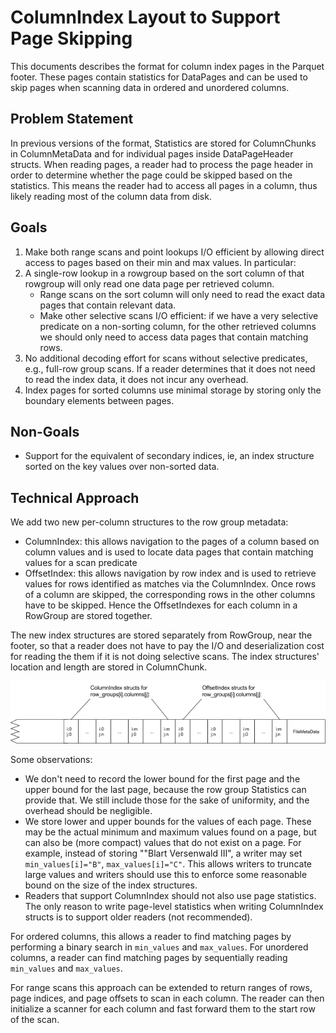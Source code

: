 <!--
  - Licensed to the Apache Software Foundation (ASF) under one
  - or more contributor license agreements.  See the NOTICE file
  - distributed with this work for additional information
  - regarding copyright ownership.  The ASF licenses this file
  - to you under the Apache License, Version 2.0 (the
  - "License"); you may not use this file except in compliance
  - with the License.  You may obtain a copy of the License at
  -
  -   http://www.apache.org/licenses/LICENSE-2.0
  -
  - Unless required by applicable law or agreed to in writing,
  - software distributed under the License is distributed on an
  - "AS IS" BASIS, WITHOUT WARRANTIES OR CONDITIONS OF ANY
  - KIND, either express or implied.  See the License for the
  - specific language governing permissions and limitations
  - under the License.
  -->

# ColumnIndex Layout to Support Page Skipping

This documents describes the format for column index pages in the Parquet
footer. These pages contain statistics for DataPages and can be used to skip
pages when scanning data in ordered and unordered columns.

## Problem Statement
In previous versions of the format, Statistics are stored for ColumnChunks in
ColumnMetaData and for individual pages inside DataPageHeader structs. When
reading pages, a reader had to process the page header in order to determine
whether the page could be skipped based on the statistics. This means the reader
had to access all pages in a column, thus likely reading most of the column
data from disk.

## Goals
1. Make both range scans and point lookups I/O efficient by allowing direct
   access to pages based on their min and max values. In particular:
2. A single-row lookup in a rowgroup based on the sort column of that rowgroup
   will only read one data page per retrieved column.
    * Range scans on the sort column will only need to read the exact data
      pages that contain relevant data.
    * Make other selective scans I/O efficient: if we have a very selective
      predicate on a non-sorting column, for the other retrieved columns we
      should only need to access data pages that contain matching rows.
3. No additional decoding effort for scans without selective predicates, e.g.,
   full-row group scans. If a reader determines that it does not need to read
   the index data, it does not incur any overhead.
4. Index pages for sorted columns use minimal storage by storing only the
   boundary elements between pages.

## Non-Goals
* Support for the equivalent of secondary indices, ie, an index structure
  sorted on the key values over non-sorted data.


## Technical Approach

We add two new per-column structures to the row group metadata:
* ColumnIndex: this allows navigation to the pages of a column based on column
  values and is used to locate data pages that contain matching values for a
  scan predicate
* OffsetIndex: this allows navigation by row index and is used to retrieve
  values for rows identified as matches via the ColumnIndex. Once rows of a
  column are skipped, the corresponding rows in the other columns have to be
  skipped. Hence the OffsetIndexes for each column in a RowGroup are stored
  together.

The new index structures are stored separately from RowGroup, near the footer,
so that a reader does not have to pay the I/O and deserialization cost for
reading the them if it is not doing selective scans. The index structures'
location and length are stored in ColumnChunk.

 ![Page Index Layout](doc/images/PageIndexLayout.png)

Some observations:
* We don't need to record the lower bound for the first page and the upper
  bound for the last page, because the row group Statistics can provide that.
  We still include those for the sake of uniformity, and the overhead should be
  negligible.
* We store lower and upper bounds for the values of each page. These may be the
  actual minimum and maximum values found on a page, but can also be (more
  compact) values that do not exist on a page. For example, instead of storing
  ""Blart Versenwald III", a writer may set `min_values[i]="B"`,
  `max_values[i]="C"`. This allows writers to truncate large values and writers
  should use this to enforce some reasonable bound on the size of the index
  structures.
* Readers that support ColumnIndex should not also use page statistics. The
  only reason to write page-level statistics when writing ColumnIndex structs
  is to support older readers (not recommended).

For ordered columns, this allows a reader to find matching pages by performing
a binary search in `min_values` and `max_values`. For unordered columns, a
reader can find matching pages by sequentially reading `min_values` and
`max_values`.

For range scans this approach can be extended to return ranges of rows, page
indices, and page offsets to scan in each column. The reader can then
initialize a scanner for each column and fast forward them to the start row of
the scan.



